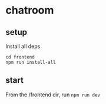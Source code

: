 # chatroom
## setup
Install all deps
```
cd frontend
npm run install-all
```
## start
From the /frontend dir, run
`npm run dev`
